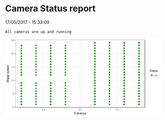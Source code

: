 Camera Status report
================
17/05/2017 - 15:33:09

    All cameras are up and running

![](camreport_files/figure-markdown_github/unnamed-chunk-2-1.png)

